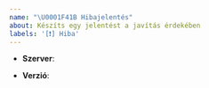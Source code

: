 ```yaml
---
name: "\U0001F41B Hibajelentés"
about: Készíts egy jelentést a javítás érdekében
labels: '[❗] Hiba'
---
```


<!--- Kritikus (nem publikus) hibák jelentése: https://www.oldcrafters.net/kapcsolat/ -->

<!-- Melyik szerveren van a hiba? pl.: Survival -->
* **Szerver**: 
<!-- Milyen verzióval játszol a szerveren? pl.: 1.14.4 -->
* **Verzió**: 

